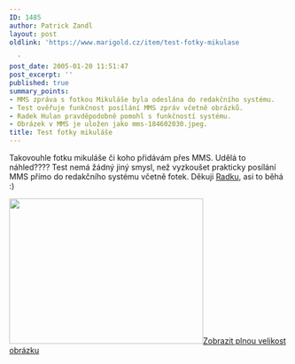 ```yaml
---
ID: 1485
author: Patrick Zandl
layout: post
oldlink: 'https://www.marigold.cz/item/test-fotky-mikulase

  '
post_date: 2005-01-20 11:51:47
post_excerpt: ''
published: true
summary_points:
- MMS zpráva s fotkou Mikuláše byla odeslána do redakčního systému.
- Test ověřuje funkčnost posílání MMS zpráv včetně obrázků.
- Radek Hulan pravděpodobně pomohl s funkčností systému.
- Obrázek v MMS je uložen jako mms-184602030.jpeg.
title: Test fotky mikuláše
---
```


<p>Takovouhle fotku mikuláše či koho přidávám přes MMS. Udělá to náhled???? Test nemá žádný jiný smysl, než vyzkoušet prakticky posílání MMS přímo do redakčního systému včetně fotek. Děkuji <a href="http://hulan.info/blog/item/logitech-je-nejlepsi">Radku</a>, asi to běhá :)
</p>

<div class="box"><img src="/wp-content/uploads/1/mms-184602030.jpeg" alt="" width="350" height="262" /><a href="/wp-content/uploads/1/mms-184602030.jpeg" title="Zobrazit plnou velikost obrázku" onclick="window.open('/wp-content/1/mms-184602030.jpeg','Zobrazit plnou velikost obrázku','width=640,height=480,directories=no,location=no,menubar=no,scrollbars=no,status=no,toolbar=no,resizable=no');return false">Zobrazit plnou velikost obrázku</a></div>